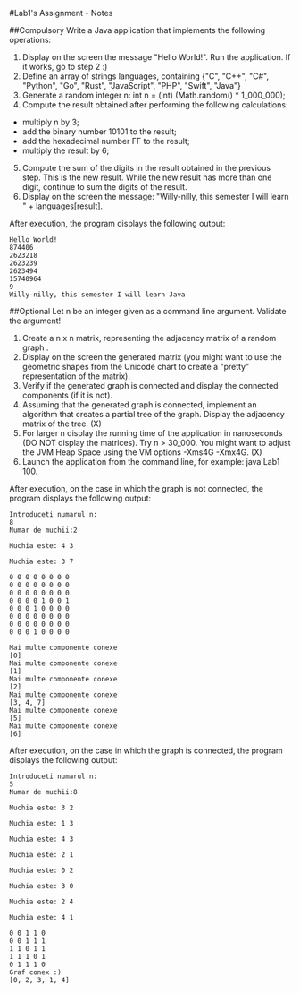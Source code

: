 #Lab1's Assignment - Notes

##Compulsory
Write a Java application that implements the following operations:

1. Display on the screen the message "Hello World!". Run the application. If it works, go to step 2 :)
2. Define an array of strings languages, containing {"C", "C++", "C#", "Python", "Go", "Rust", "JavaScript", "PHP", "Swift", "Java"}
3. Generate a random integer n: int n = (int) (Math.random() * 1_000_000);
4. Compute the result obtained after performing the following calculations:
* multiply n by 3;
* add the binary number 10101 to the result;
* add the hexadecimal number FF to the result;
* multiply the result by 6;
5. Compute the sum of the digits in the result obtained in the previous step. This is the new result. While the new result has more than one digit, continue to sum the digits of the result.
6. Display on the screen the message: "Willy-nilly, this semester I will learn " + languages[result].

After execution, the program displays the following output:
```
Hello World!
874406
2623218
2623239
2623494
15740964
9
Willy-nilly, this semester I will learn Java
```

##Optional
Let n be an integer given as a command line argument. Validate the argument!

1. Create a n x n matrix, representing the adjacency matrix of a random graph .
2. Display on the screen the generated matrix (you might want to use the geometric shapes from the Unicode chart to create a "pretty" representation of the matrix).
3. Verify if the generated graph is connected and display the connected components (if it is not).
4. Assuming that the generated graph is connected, implement an algorithm that creates a partial tree of the graph. Display the adjacency matrix of the tree. (X)
5. For larger n display the running time of the application in nanoseconds (DO NOT display the matrices). Try n > 30_000. You might want to adjust the JVM Heap Space using the VM options -Xms4G -Xmx4G. (X)
6. Launch the application from the command line, for example: java Lab1 100.

After execution, on the case in which the graph is not connected, the program displays the following output:
```
Introduceti numarul n:
8
Numar de muchii:2

Muchia este: 4 3

Muchia este: 3 7

0 0 0 0 0 0 0 0 
0 0 0 0 0 0 0 0 
0 0 0 0 0 0 0 0 
0 0 0 0 1 0 0 1 
0 0 0 1 0 0 0 0 
0 0 0 0 0 0 0 0 
0 0 0 0 0 0 0 0 
0 0 0 1 0 0 0 0 

Mai multe componente conexe
[0]
Mai multe componente conexe
[1]
Mai multe componente conexe
[2]
Mai multe componente conexe
[3, 4, 7]
Mai multe componente conexe
[5]
Mai multe componente conexe
[6]
```

After execution, on the case in which the graph is connected, the program displays the following output:
```
Introduceti numarul n:
5
Numar de muchii:8

Muchia este: 3 2

Muchia este: 1 3

Muchia este: 4 3

Muchia este: 2 1

Muchia este: 0 2

Muchia este: 3 0

Muchia este: 2 4

Muchia este: 4 1

0 0 1 1 0 
0 0 1 1 1 
1 1 0 1 1 
1 1 1 0 1 
0 1 1 1 0 
Graf conex :)
[0, 2, 3, 1, 4]

```
